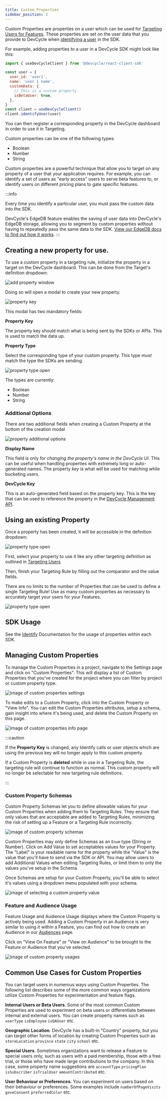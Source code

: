 ```yaml
---
title: Custom Properties
sidebar_position: 3
---
```


Custom Properties are properties on a user which can be used for [Targeting Users for Features](/platform/feature-flags/targeting/targeting-overview). 
These properties are set on the user data that you provide to DevCycle when 
[identifying a user](https://docs.devcycle.com/sdk/features#identifying-a-user-or-setting-properties) in the SDK. 

For example, adding properties to a user in a DevCycle SDK might look like this:
```jsx
import { useDevCycleClient } from '@devcycle/react-client-sdk'

const user = {
  user_id: 'user1',
  name: 'user 1 name',
  customData: {
    // this is a custom property
    isBetaUser: true,
  },
}
const client = useDevCycleClient()
client.identifyUser(user)
```

You can then register a corresponding property in the DevCycle dashboard in order to use it in Targeting.

Custom properties can be one of the following types:
* Boolean
* Number
* String

Custom properties are a powerful technique that allow you to target on any property of a user that your application 
requires. For example, you can identify a set of users as "early access" users to serve beta features to, or 
identify users on different pricing plans to gate specific features.

:::info

Every time you identify a particular user, you must pass the custom data into the SDK.

DevCycle's EdgeDB feature enables the saving of user data into DevCycle's EdgeDB storage, 
allowing you to segment by custom properties without having to repeatedly pass the same data to the SDK.
[View our EdgeDB docs to find out how it works](/platform/feature-flags/targeting/edgedb).
:::


## Creating a new property for use.

To use a custom property in a targeting rule, initialize the property in a target on the DevCycle dashboard. 
This can be done from the Target's definition dropdown:

![add property window](/march-2022-add-property.png)

Doing so will open a modal to create your new property. 

![property key](/march-2022-property-key.png)

This modal has two mandatory fields:

**Property Key**

The property key should match what is being sent by the SDKs or APIs. This is used to match the data up. 

**Property Type**

Select the corresponding type of your custom property. This type _must_ match the type the SDKs are sending.

![property type open](/march-2022-property-type.png)

The types are currently:
* Boolean
* Number
* String

### Additional Options

There are two additional fields when creating a Custom Property at the bottom of the creation modal

![property additional options](/march-2022-additional-options.png)

**Display Name**

This field is only for _changing the property's name in the DevCycle UI_. 
This can be useful when handling properties with extremely long or auto-generated names. 
The property _key_ is what will be used for matching while bucketing users.

**DevCycle Key**

This is an auto-generated field based on the property key.
This is the key that can be used to reference the property in the [DevCycle Management API](/management-api/#tag/Custom-Properties).

## Using an existing Property

Once a property has been created, it will be accessible in the definition dropdown:

![property type open](/march-2022-property-dropdown-with-properties.png)

First, select your property to use it like any other targeting definition as outlined in [Targeting Users](/platform/feature-flags/targeting/targeting-overview)

Then, finish your Targeting Rule by filling out the comparator and the value fields. 

There are no limits to the number of Properties that can be used to define a single Targeting Rule! Use as many custom properties as necessary to accurately target your users for your Features. 

![property type open](/feb-2022-custom-properties-in-targeting-rules.png)

## SDK Usage

See the [Identify](/sdk/features#identifying-a-user-or-setting-properties) Documentation for the usage of properties within each SDK.

## Managing Custom Properties

To manage the Custom Properties in a project, navigate to the Settings page and click on "Custom Properties". This will display a list of Custom Properties that you've created for the project where you can filter by project or custom property type.

![image of custom properties settings](/custom-properties-settings.png)

To make edits to a Custom Property, click into the Custom Property or "View Info". You can edit the Custom Properties attributes, setup a schema, gain insight into where it's being used, and delete the Custom Property on this page.

![image of custom properties info page](/custom-properties-manage-page.png)

:::caution

If the **Property Key** is changed, any Identify calls or user objects which are using the previous key will no longer apply to this custom property.

If a Custom Property is **deleted** while in use in a Targeting Rule, the targeting rule will continue to function as normal. 
This custom property will no longer be selectable for new targeting rule definitions.

:::

### Custom Property Schemas

Custom Property Schemas let you to define allowable values for your Custom Properties when adding them to Targeting Rules. They ensure that only values that are acceptable are added to Targeting Rules, minimizing the risk of setting up a Feature or a Targeting Rule incorrectly.

![image of custom property schemas](/custom-properties-schema.png)

Custom Properties may only define Schemas as an `Enum` type (String or Number). Click on Add Value to set acceptables values for your Property. The "Label" is your readable name for the property while the "Value" is the value that you'll have to send via the SDK or API. You may allow users to add Additional Values when editing Targeting Rules, or limit them to only the values you've setup in the Schema.

Once Schemas are setup for your Custom Property, you'll be able to select it's values using a dropdown menu populated with your schema.

![image of selecting a custom property value](/custom-properties-targeting-schema.png)

### Feature and Audience Usage

Feature Usage and Audience Usage displays where the Custom Property is actively being used. Adding a Custom Property in an Audience is very similar to using it within a Feature, you can find out how to create an Audience in our [Audiences](/platform/feature-flags/targeting/audiences) page. 

Click on "View On Feature" or "View on Audience" to be brought to the Feature or Audience that you've selected.

![image of custom property usages](/custom-properties-usages.png)

## Common Use Cases for Custom Properties

You can target users in numerous ways using Custom Properties. The following list describes some of the more common ways organizations utilize Custom Properties for experimentation and feature flags.

**Internal Users or Beta Users**. Some of the most common Custom Properties are used to experiment on beta users or differentiate between internal and external users. You can create property names such as `userType` `isEmployee` `isQAUser` etc.

**Geographic Location**. DevCycle has a built-in “Country” property, but you can target other forms of location by creating Custom Properties such as `storeLocation` `province` `state` `city` `school` etc.

**Special Users**. Sometimes organizations want to release a Feature to special users only, such as users with a paid membership, those with a free trial, or those who have made large contributions to the company. In this case, some property name suggestions are `accountType` `pricingPlan` `isSubscriber` `isTrialUser` `amountContributed` etc.

**User Behaviour or Preferences.** You can experiment on users based on their behaviour or preferences. Some examples include `numberOfPageVisits` `gaveConsent` `preferredColor` etc.
